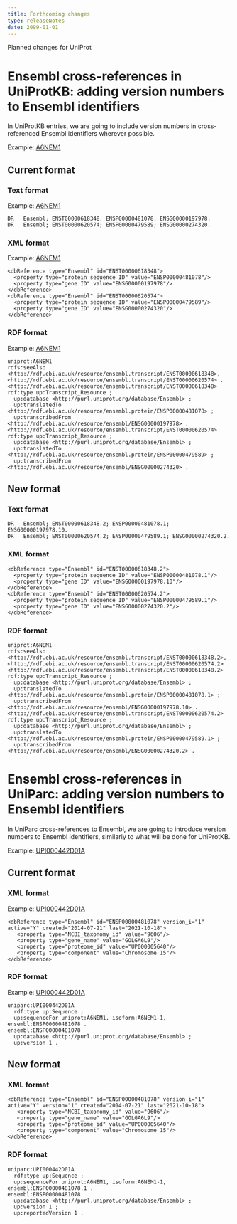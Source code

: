 ```yaml
---
title: Forthcoming changes
type: releaseNotes
date: 2099-01-01
---
```


Planned changes for UniProt

# Ensembl cross-references in UniProtKB: adding version numbers to Ensembl identifiers

In UniProtKB entries, we are going to include version numbers in cross-referenced Ensembl identifiers wherever possible.

Example: [A6NEM1](https://www.uniprot.org/uniprotkb/A6NEM1)

## Current format

### Text format

Example: [A6NEM1](https://rest.uniprot.org/uniprotkb/A6NEM1?format=txt)

```
DR   Ensembl; ENST00000618348; ENSP00000481078; ENSG00000197978.
DR   Ensembl; ENST00000620574; ENSP00000479589; ENSG00000274320.
```

### XML format

Example: [A6NEM1](https://rest.uniprot.org/uniprotkb/A6NEM1?format=xml)

```
<dbReference type="Ensembl" id="ENST00000618348">
  <property type="protein sequence ID" value="ENSP00000481078"/>
  <property type="gene ID" value="ENSG00000197978"/>
</dbReference>
<dbReference type="Ensembl" id="ENST00000620574">
  <property type="protein sequence ID" value="ENSP00000479589"/>
  <property type="gene ID" value="ENSG00000274320"/>
</dbReference>
```

### RDF format

Example: [A6NEM1](https://rest.uniprot.org/uniprotkb/A6NEM1?format=rdf)

```
uniprot:A6NEM1
rdfs:seeAlso  <http://rdf.ebi.ac.uk/resource/ensembl.transcript/ENST00000618348>, <http://rdf.ebi.ac.uk/resource/ensembl.transcript/ENST00000620574> .
<http://rdf.ebi.ac.uk/resource/ensembl.transcript/ENST00000618348> rdf:type up:Transcript_Resource ;
  up:database <http://purl.uniprot.org/database/Ensembl> ;
  up:translatedTo <http://rdf.ebi.ac.uk/resource/ensembl.protein/ENSP00000481078> ;
  up:transcribedFrom <http://rdf.ebi.ac.uk/resource/ensembl/ENSG00000197978> .
<http://rdf.ebi.ac.uk/resource/ensembl.transcript/ENST00000620574> rdf:type up:Transcript_Resource ;
  up:database <http://purl.uniprot.org/database/Ensembl> ;
  up:translatedTo <http://rdf.ebi.ac.uk/resource/ensembl.protein/ENSP00000479589> ;
  up:transcribedFrom <http://rdf.ebi.ac.uk/resource/ensembl/ENSG00000274320> .
```

## New format

### Text format

```
DR   Ensembl; ENST00000618348.2; ENSP00000481078.1; ENSG00000197978.10.
DR   Ensembl; ENST00000620574.2; ENSP00000479589.1; ENSG00000274320.2.
```

### XML format

```
<dbReference type="Ensembl" id="ENST00000618348.2">
  <property type="protein sequence ID" value="ENSP00000481078.1"/>
  <property type="gene ID" value="ENSG00000197978.10"/>
</dbReference>
<dbReference type="Ensembl" id="ENST00000620574.2">
  <property type="protein sequence ID" value="ENSP00000479589.1"/>
  <property type="gene ID" value="ENSG00000274320.2"/>
</dbReference>
```

### RDF format

```
uniprot:A6NEM1
rdfs:seeAlso  <http://rdf.ebi.ac.uk/resource/ensembl.transcript/ENST00000618348.2>, <http://rdf.ebi.ac.uk/resource/ensembl.transcript/ENST00000620574.2> .
<http://rdf.ebi.ac.uk/resource/ensembl.transcript/ENST00000618348.2> rdf:type up:Transcript_Resource ;
  up:database <http://purl.uniprot.org/database/Ensembl> ;
  up:translatedTo <http://rdf.ebi.ac.uk/resource/ensembl.protein/ENSP00000481078.1> ;
  up:transcribedFrom <http://rdf.ebi.ac.uk/resource/ensembl/ENSG00000197978.10> .
<http://rdf.ebi.ac.uk/resource/ensembl.transcript/ENST00000620574.2> rdf:type up:Transcript_Resource ;
  up:database <http://purl.uniprot.org/database/Ensembl> ;
  up:translatedTo <http://rdf.ebi.ac.uk/resource/ensembl.protein/ENSP00000479589.1> ;
  up:transcribedFrom <http://rdf.ebi.ac.uk/resource/ensembl/ENSG00000274320.2> .
```

# Ensembl cross-references in UniParc: adding version numbers to Ensembl identifiers

In UniParc cross-references to Ensembl, we are going to introduce version numbers to Ensembl identifiers, similarly to what will be done for UniProtKB.

Example: [UPI000442D01A](https://www.uniprot.org/uniparc/UPI000442D01A)

## Current format

### XML format

Example: [UPI000442D01A](https://rest.uniprot.org/uniparc/UPI000442D01A?format=xml)

```
<dbReference type="Ensembl" id="ENSP00000481078" version_i="1" active="Y" created="2014-07-21" last="2021-10-18">
   <property type="NCBI_taxonomy_id" value="9606"/>
   <property type="gene_name" value="GOLGA6L9"/>
   <property type="proteome_id" value="UP000005640"/>
   <property type="component" value="Chromosome 15"/>
</dbReference>
```

### RDF format

Example: [UPI000442D01A](https://rest.uniprot.org/uniparc/UPI000442D01A?format=rdf)

```
uniparc:UPI000442D01A
  rdf:type up:Sequence ;
  up:sequenceFor uniprot:A6NEM1, isoform:A6NEM1-1, ensembl:ENSP00000481078 .
ensembl:ENSP00000481078
  up:database <http://purl.uniprot.org/database/Ensembl> ;
  up:version 1 .
```

## New format

### XML format

```
<dbReference type="Ensembl" id="ENSP00000481078" version_i="1" active="Y" version="1" created="2014-07-21" last="2021-10-18">
   <property type="NCBI_taxonomy_id" value="9606"/>
   <property type="gene_name" value="GOLGA6L9"/>
   <property type="proteome_id" value="UP000005640"/>
   <property type="component" value="Chromosome 15"/>
</dbReference>
```

### RDF format

```
uniparc:UPI000442D01A
  rdf:type up:Sequence ;
  up:sequenceFor uniprot:A6NEM1, isoform:A6NEM1-1, ensembl:ENSP00000481078.1 .
ensembl:ENSP00000481078
  up:database <http://purl.uniprot.org/database/Ensembl> ;
  up:version 1 ;
  up:reportedVersion 1 .
```
